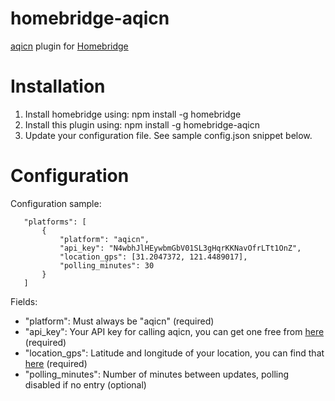 # homebridge-aqicn
[aqicn](http://aqicn.org) plugin for [Homebridge](https://github.com/nfarina/homebridge)

# Installation

1. Install homebridge using: npm install -g homebridge
2. Install this plugin using: npm install -g homebridge-aqicn
3. Update your configuration file. See sample config.json snippet below.

# Configuration

Configuration sample:

 ```
    "platforms": [
        {
            "platform": "aqicn",
            "api_key": "N4wbhJlHEywbmGbV01SL3gHqrKKNavOfrLTt1OnZ",
            "location_gps": [31.2047372, 121.4489017],
            "polling_minutes": 30
        }
    ]
```

Fields:

* "platform": Must always be "aqicn" (required)
* "api_key": Your API key for calling aqicn, you can get one free from [here](https://aqicn.org/data-platform/token/) (required)
* "location_gps": Latitude and longitude of your location, you can find that [here](http://www.mapcoordinates.net/en) (required)
* "polling_minutes": Number of minutes between updates, polling disabled if no entry (optional)